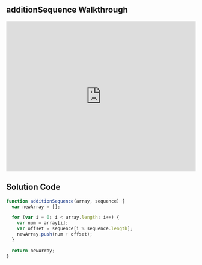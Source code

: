## additionSequence Walkthrough

<iframe src="https://player.vimeo.com/video/221328306" width="100%" height="400" frameborder="0" webkitallowfullscreen mozallowfullscreen allowfullscreen></iframe>

## Solution Code

```js
function additionSequence(array, sequence) {
  var newArray = [];

  for (var i = 0; i < array.length; i++) {
    var num = array[i];
    var offset = sequence[i % sequence.length];
    newArray.push(num + offset);
  }

  return newArray;
}
```

